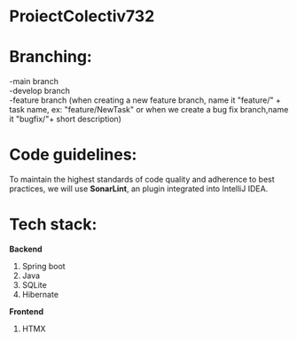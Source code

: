# ProiectColectiv732
# Branching:
-main branch  
-develop branch    
-feature branch (when creating a new feature branch, name it "feature/" + task name, ex: "feature/NewTask" or when we create a bug fix branch,name it "bugfix/"+ short description)  

# Code guidelines:
To maintain the highest standards of code quality and adherence to best practices, we will use **SonarLint**, an plugin integrated into IntelliJ IDEA.

# Tech stack:
**Backend**
1. Spring boot
2. Java
3. SQLite
4. Hibernate

**Frontend**
</br>
1. HTMX
